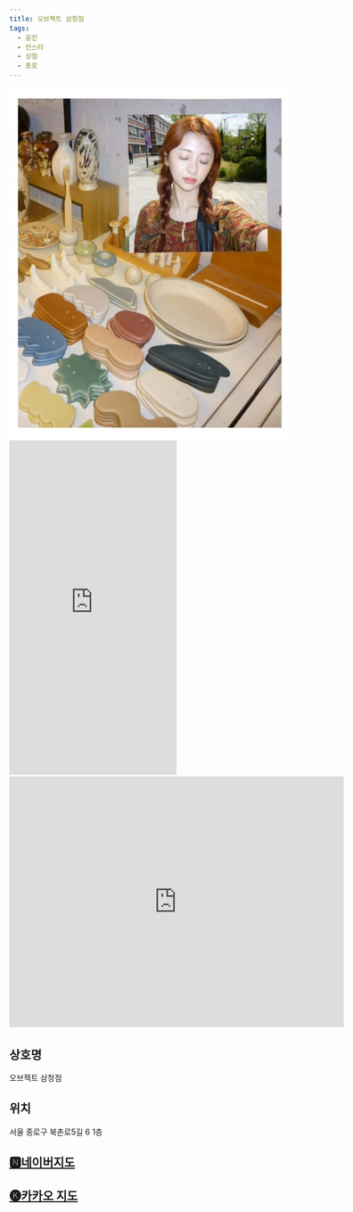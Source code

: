 ```yaml
---
title: 오브젝트 삼청점
tags:
  - 윤진
  - 인스타
  - 상점
  - 종로
---
```

<img src="assets/1745643377.jpg">

<iframe src="https://www.instagram.com/p/DI2tBqxT4Px/embed" frameborder="0" scrolling="auto" allowtransparency="true" height="600"></iframe>

<iframe src="https://www.google.com/maps/embed?pb=!1m18!1m12!1m3!1d3161.9669228282746!2d126.9820165777821!3d37.57939657203516!2m3!1f0!2f0!3f0!3m2!1i1024!2i768!4f13.1!3m3!1m2!1s0x357ca2c4eed070cf%3A0x9df8e8b5e45a86c9!2z7Jik67iM7KCd7Yq4IOyCvOyyreygkA!5e0!3m2!1sko!2skr!4v1745644465422!5m2!1sko!2skr" width="600" height="450" style="border:0;" allowfullscreen="" loading="lazy" referrerpolicy="no-referrer-when-downgrade"></iframe>


## 상호명
오브젝트 삼청점

## 위치
서울 종로구 북촌로5길 6 1층


## [🅽네이버지도](https://naver.me/502M0pvf)

## [🅚카카오 지도](https://place.map.kakao.com/20373895)